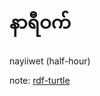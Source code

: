 # နာရီဝက်
nayiiwet (half-hour)

note: [rdf-turtle](./bytime/fuller/entity/prop/0-5/2/o/g/p/y/o/com/github/w3c/rdf-turtle/commit/1a6fe53.patch/README.md)
